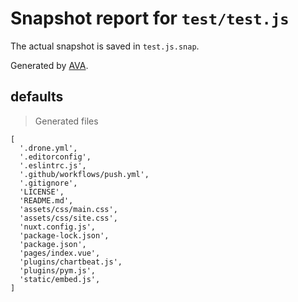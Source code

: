 # Snapshot report for `test/test.js`

The actual snapshot is saved in `test.js.snap`.

Generated by [AVA](https://avajs.dev).

## defaults

> Generated files

    [
      '.drone.yml',
      '.editorconfig',
      '.eslintrc.js',
      '.github/workflows/push.yml',
      '.gitignore',
      'LICENSE',
      'README.md',
      'assets/css/main.css',
      'assets/css/site.css',
      'nuxt.config.js',
      'package-lock.json',
      'package.json',
      'pages/index.vue',
      'plugins/chartbeat.js',
      'plugins/pym.js',
      'static/embed.js',
    ]

